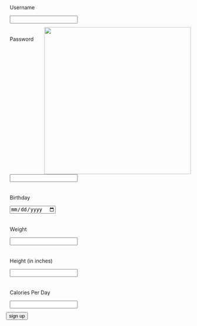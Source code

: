 <body>
    <script src="{{ '/assets/js/signup.js' | relative_url }}"></script>
<body>
<div class="signup">
    <div style="padding:10px">
        <p class="signup">Username</p>
        <input id = "username" type="text">
    </div>
    <img src="https://jakewarren2414.github.io/dolphins2/faviconcopy.png" style="float: right; height: 400px">
    <div style="padding:10px">
        <p class="signup">Password</p>
        <input id = "password" type="text">
    </div>
    <div style="padding:10px">
        <p class="signup">Birthday</p>
        <input type="date" id="birthday" name="birthday">
    </div>
    <div style="padding:10px">
        <p class="signup">Weight</p>
        <input type="number">
    </div>
    <div style="padding:10px">
        <p class="signup">Height (in inches)</p>
        <input type="number">
    </div>
    <div style="padding:10px">
        <p class="signup">Calories Per Day</p>
        <input type="number">
    </div>
    <div>
        <button id = "signUPbutton" class="signup" onclick = "signup()">sign up</button>
    </div>
</div>